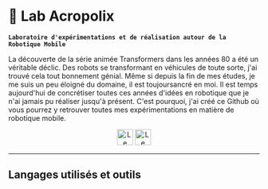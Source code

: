 # 🤖 Lab Acropolix

**`Laboratoire d'expérimentations et de réalisation autour de la Robotique Mobile`**

La découverte de la série animée Transformers dans les années 80 a été un véritable déclic. Des robots se transformant en véhicules de toute sorte, j'ai trouvé cela tout bonnement génial.
Même si depuis la fin de mes études, je me suis un peu éloigné du domaine, il est toujoursancré en moi.
Il est temps aujourd'hui de concrétiser toutes ces années d'idées en robotique que je n'ai jamais pu réaliser jusqu'à présent.
C'est pourquoi, j'ai créé ce Github où vous pourrez y retrouver toutes mes expérimentations en matière de robotique mobile. 

<!-- Social icons section -->
<p align="center">
  <!-- <a href="https://www.linkedin.com/in/jonah-lawrence/"><img width="32px" alt="LinkedIn" title="LinkedIn" src="https://i.imgur.com/yRpa1dQ.png"/></a>
  &#8287;&#8287;&#8287;&#8287;&#8287; -->
  <a href="https://lelab.acropolix.fr"><img width="32" height="32" src="https://img.icons8.com/color/48/domain--v1.png" alt="Le Lab Acropolix Website"/></a>
  <a href="https://twitter.com/LabAcropolix"><img width="32" height="32" src="https://i.imgur.com/0F6L3D2.png" alt="Le Lab Acropolix on X"/></a>

  <!-- <a href="https://dev.to/denvercoder1"><img width="32px" alt="Dev.to" title="DenverCoder1 Dev.to" src="https://i.imgur.com/mVm29vK.png"></a>
  &#8287;&#8287;&#8287;&#8287;&#8287;
  <a href="https://ko-fi.com/jlawrence"><img width="32px" alt="Ko-fi" title="Buy me a coffee" src="https://i.imgur.com/PpLeD3K.png"/></a> -->
<!--   &#8287;&#8287;&#8287;&#8287;&#8287;
  <a href="http://eyl327.mywebcommunity.org/promos/"><img width="32px" alt="Free Stuff" title="Free gifts for you" src="https://i.imgur.com/0uVwkoZ.png"/></a> -->
</p>

---

## Langages utilisés et outils
